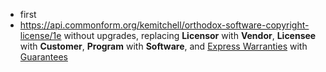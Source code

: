 - first
- <https://api.commonform.org/kemitchell/orthodox-software-copyright-license/1e> without upgrades, replacing **Licensor** with **Vendor**, **Licensee** with **Customer**, **Program** with **Software**, and [Express Warranties]() with [Guarantees]()
